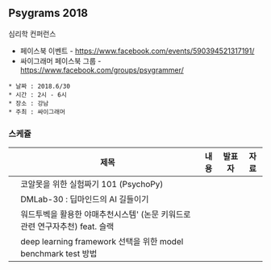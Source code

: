 ## Psygrams 2018

심리학 컨퍼런스

* 페이스북 이벤트 - https://www.facebook.com/events/590394521317191/
* 싸이그래머 페이스북 그룹 - https://www.facebook.com/groups/psygrammer/ 
```
* 날짜 : 2018.6/30
* 시간 : 2시 - 6시
* 장소 : 강남
* 주최 : 싸이그래머 
```

### 스케쥴

|   | 제목  | 내용  | 발표자  | 자료  |
|---|---|---|---|---|
|   | 코알못을 위한 실험짜기 101 (PsychoPy)  |   |   |   |
|   | DMLab-30 : 딥마인드의 AI 길들이기   |   |   |   |
|   | 워드투벡을 활용한 야매추천시스템' (논문 키워드로 관련 연구자추천) feat. 슬랙   |   |   |   |
|   | deep learning framework 선택을 위한 model benchmark test 방법   |   |   |   |
